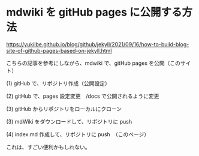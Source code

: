 # mdwiki を gitHub pages に公開する方法

https://yukiibe.github.io/blog/github/jekyll/2021/09/16/how-to-build-blog-site-of-github-pages-based-on-jekyll.html


こちらの記事を参考にしながら、mdwiki で、gitHub pages を公開（このサイト）

(1) gitHub で、リポジトリ作成（公開設定）


(2) gitHub で、pages 設定変更　/docs で公開されるように変更


(3) gitHub からリポジトリをローカルにクローン


(3) mdWiki をダウンロードして、リポジトリに push


(4) index.md 作成して、リポジトリに push　（このページ）

これは、すごい便利かもしれない。


